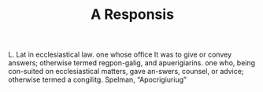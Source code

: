 ---
title: A Responsis
letter: A
permalink: "/definitions/bld-a-responsis.html"
body: L. Lat in ecclesiastical law. one whose office It was to give or convey answers;
  otherwise termed regpon-galig, and apuerigiarins. one who, being con-suited on ecclesiastical
  matters, gave an-swers, counsel, or advice; otherwise termed a congilitg. Spelman,
  “Apocrigiuriug”
published_at: '2018-07-07'
source: Black's Law Dictionary 2nd Ed (1910)
layout: post
---